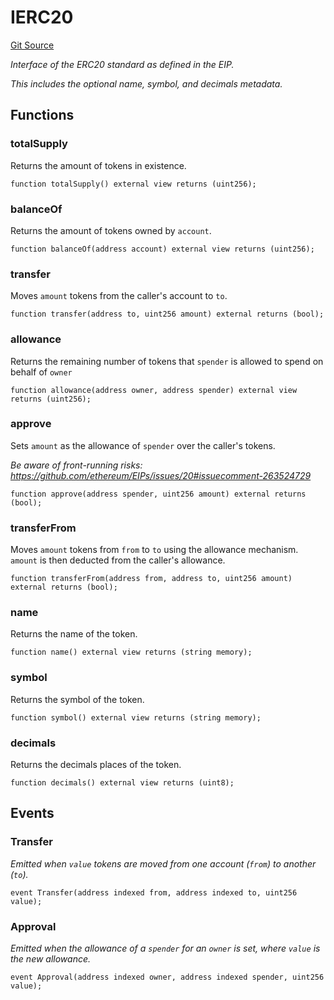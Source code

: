 # IERC20
[Git Source](https://github.com/dustinstacy/boncurs/blob/02ed8078bd89ba19394d69164a2bad75906f2c24/lib/forge-std/src/interfaces/IERC20.sol)

*Interface of the ERC20 standard as defined in the EIP.*

*This includes the optional name, symbol, and decimals metadata.*


## Functions
### totalSupply

Returns the amount of tokens in existence.


```solidity
function totalSupply() external view returns (uint256);
```

### balanceOf

Returns the amount of tokens owned by `account`.


```solidity
function balanceOf(address account) external view returns (uint256);
```

### transfer

Moves `amount` tokens from the caller's account to `to`.


```solidity
function transfer(address to, uint256 amount) external returns (bool);
```

### allowance

Returns the remaining number of tokens that `spender` is allowed
to spend on behalf of `owner`


```solidity
function allowance(address owner, address spender) external view returns (uint256);
```

### approve

Sets `amount` as the allowance of `spender` over the caller's tokens.

*Be aware of front-running risks: https://github.com/ethereum/EIPs/issues/20#issuecomment-263524729*


```solidity
function approve(address spender, uint256 amount) external returns (bool);
```

### transferFrom

Moves `amount` tokens from `from` to `to` using the allowance mechanism.
`amount` is then deducted from the caller's allowance.


```solidity
function transferFrom(address from, address to, uint256 amount) external returns (bool);
```

### name

Returns the name of the token.


```solidity
function name() external view returns (string memory);
```

### symbol

Returns the symbol of the token.


```solidity
function symbol() external view returns (string memory);
```

### decimals

Returns the decimals places of the token.


```solidity
function decimals() external view returns (uint8);
```

## Events
### Transfer
*Emitted when `value` tokens are moved from one account (`from`) to another (`to`).*


```solidity
event Transfer(address indexed from, address indexed to, uint256 value);
```

### Approval
*Emitted when the allowance of a `spender` for an `owner` is set, where `value`
is the new allowance.*


```solidity
event Approval(address indexed owner, address indexed spender, uint256 value);
```

